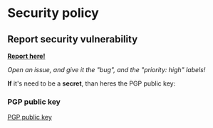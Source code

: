 # Security policy

## Report security vulnerability

**[Report here!](<!-- [WRITE]/TODO -->)**

*Open an issue, and give it the "bug", and the "priority: high" labels!*

**If** it's need to be a **secret**, than heres the PGP public key:

### PGP public key

[PGP public key](https://keybase.io/koviubi_56/pgp_keys.asc)
